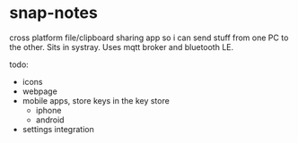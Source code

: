 # snap-notes
cross platform file/clipboard sharing app so i can send stuff from one PC to the other. Sits in systray. Uses mqtt broker and bluetooth LE.

todo:
- icons
- webpage
- mobile apps, store keys in the key store
  - iphone
  - android
- settings integration
